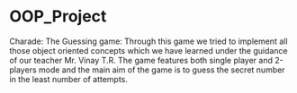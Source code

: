 # OOP_Project
Charade: The Guessing game: 
Through this game we tried to implement all those object oriented concepts which we have learned under the guidance of our teacher Mr. Vinay T.R. 
The game features both single player and 2-players mode and the main aim of the game is to guess the secret number in the least number of attempts.

